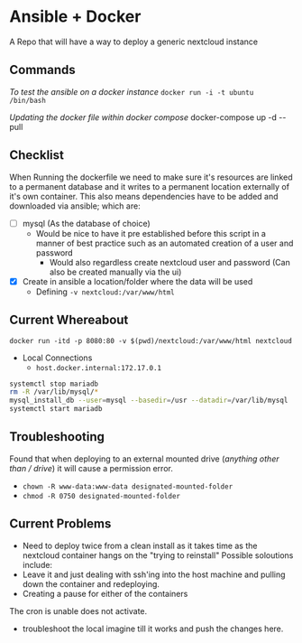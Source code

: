 # Ansible + Docker
A Repo that will have a way to deploy a generic nextcloud instance


## Commands

*To test the ansible on a docker instance*
`docker run -i -t ubuntu /bin/bash`

*Updating the docker file within docker compose*
docker-compose up -d --pull

## Checklist

When Running the dockerfile we need to make sure it's resources are linked to a permanent database and it writes to a permanent location externally of it's own container.
This also means dependencies have to be added and downloaded via ansible; which are:

- [ ] mysql (As the database of choice)
    - Would be nice to have it pre established before this script in a manner of best practice such as an automated creation of a user and password
        - Would also regardless create nextcloud user and password (Can also be created manually via the ui)
- [x] Create in ansible a location/folder where the data will be used
    - Defining `-v nextcloud:/var/www/html`

## Current Whereabout
`docker run -itd -p 8080:80 -v $(pwd)/nextcloud:/var/www/html nextcloud`

- Local Connections
  - `host.docker.internal:172.17.0.1`

```bash
systemctl stop mariadb
rm -R /var/lib/mysql/*
mysql_install_db --user=mysql --basedir=/usr --datadir=/var/lib/mysql
systemctl start mariadb
```

## Troubleshooting

Found that when deploying to an external mounted drive (*anything other than / drive*) it will cause a permission error.
- `chown -R www-data:www-data designated-mounted-folder`
- `chmod -R 0750 designated-mounted-folder`

## Current Problems
- Need to deploy twice from a clean install as it takes time as the nextcloud container hangs on the "trying to reinstall"
Possible soloutions include:
- Leave it and just dealing with ssh'ing into the host machine and pulling down the container and redeploying.
- Creating a pause for either of the containers

The cron is unable does not activate.
- troubleshoot the local imagine till it works and push the changes here.

